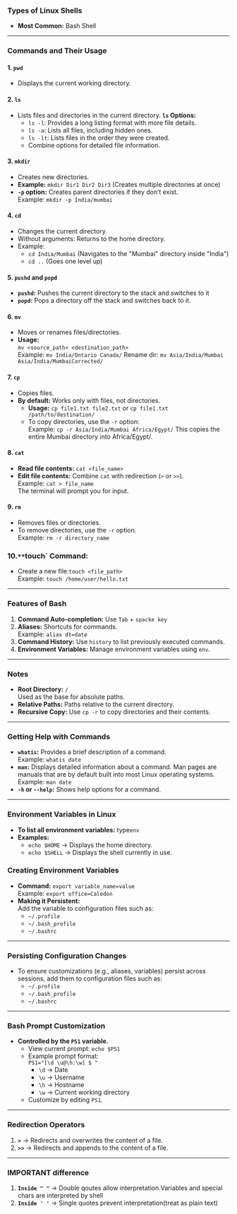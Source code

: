 ### Types of Linux Shells
- **Most Common:** Bash Shell

---

### Commands and Their Usage

#### **1. `pwd`**
- Displays the current working directory.

#### **2. `ls`**
- Lists files and directories in the current directory.
**`ls` Options:**
  - `ls -l`: Provides a long listing format with more file details.
  - `ls -a`: Lists all files, including hidden ones.
  - `ls -lt`: Lists files in the order they were created.
  - Combine options for detailed file information.

#### **3. `mkdir`**
- Creates new directories.
- **Example:** `mkdir Dir1 Dir2 Dir3` (Creates multiple directories at once)
- **`-p` option:** Creates parent directories if they don’t exist.  
  Example: `mkdir -p India/mumbai`

#### **4. `cd`**
- Changes the current directory.
- Without arguments: Returns to the home directory.
- Example:  
  - `cd India/Mumbai` (Navigates to the "Mumbai" directory inside "India")  
  - `cd ..` (Goes one level up)

#### **5. `pushd` and `popd`**
- **`pushd`:** Pushes the current directory to the stack and switches to it  
- **`popd`:** Pops a directory off the stack and switches back to it.

#### **6. `mv`**
- Moves or renames files/directories.
- **Usage:**  
  `mv <source_path> <destination_path>`  
  Example: `mv India/Ontario Canada/`
  Rename dir: `mv Asia/India/Mumbai Asia/India/MumbaiCorrected/`
  
#### **7. `cp`**
- Copies files.
- **By default:** Works only with files, not directories.  
  - **Usage:** `cp file1.txt file2.txt` or `cp file1.txt /path/to/destination/`
  - To copy directories, use the `-r` option:  
    Example: `cp -r Asia/India/Mumbai Africa/Egypt/` This copies the entire Mumbai directory into Africa/Egypt/.

#### **8. `cat`**
  - **Read file contents:** `cat <file_name>`
  - **Edit file contents:** Combine `cat` with redirection (`>` or `>>`).  
    Example: `cat > file_name`  
    The terminal will prompt you for input.

#### **9. `rm`**
- Removes files or directories.
- To remove directories, use the `-r` option.  
  Example: `rm -r directory_name`

###  **10.`**`touch` Command:**
  - Create a new file:`touch <file_path>`  
    Example: `touch /home/user/hello.txt`
---
### Features of Bash
1. **Command Auto-completion:** Use `Tab` + `spacke key`
2. **Aliases:** Shortcuts for commands.  
   Example: `alias dt=date`
3. **Command History:** Use `history` to list previously executed commands.
4. **Environment Variables:** Manage environment variables using `env`.
---
### Notes
- **Root Directory:** `/`  
  Used as the base for absolute paths.
- **Relative Paths:** Paths relative to the current directory.
- **Recursive Copy:** Use `cp -r` to copy directories and their contents.
---
### Getting Help with Commands
- **`whatis`:** Provides a brief description of a command.  
  Example: `whatis date`
- **`man`:** Displays detailed information about a command. Man pages are manuals that are by default built into most Linux operating systems.
  Example: `man date`
- **`-h` or `--help`:** Shows help options for a command.  
 
---

### Environment Variables in Linux
- **To list all environment variables:**  type`env`
- **Examples:**
  - `echo $HOME` → Displays the home directory.
  - `echo $SHELL` → Displays the shell currently in use.

### Creating Environment Variables
- **Command:** `export variable_name=value`  
  Example: `export office=Caledon`
- **Making it Persistent:**  
  Add the variable to configuration files such as:
  - `~/.profile`
  - `~/.bash_profile`
  - `~/.bashrc`

---

### Persisting Configuration Changes
- To ensure customizations (e.g., aliases, variables) persist across sessions, add them to configuration files such as:
  - `~/.profile`
  - `~/.bash_profile`
  - `~/.bashrc`

---

### Bash Prompt Customization
- **Controlled by the `PS1` variable.**
  - View current prompt: `echo $PS1`
  - Example prompt format:  
    `PS1="[\d \u@\h:\w] $ "`  
    - `\d` → Date  
    - `\u` → Username  
    - `\h` → Hostname  
    - `\w` → Current working directory  
  - Customize by editing `PS1`.

---

### Redirection Operators
1. **`>`** → Redirects and overwrites the content of a file.  
2. **`>>`** → Redirects and appends to the content of a file. 
---

### IMPORTANT difference
1. **`Inside " "`** → Double qoutes allow interpretation.Variables and special chars are interpreted by shell
2.  **`Inside ' '`** → Single quotes prevent interpretation(treat as plain text)

